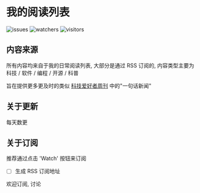 # 我的阅读列表

![issues](https://badgen.net/github/issues/jwenjian/reading-list) ![watchers](https://badgen.net/github/watchers/jwenjian/reading-list) ![visitors](https://visitor-badge.glitch.me/badge?page_id=jwenjian.readling-list)

## 内容来源

所有内容均来自于我的日常阅读列表, 大部分是通过 RSS 订阅的, 内容类型主要为 科技 / 软件 / 编程 / 开源 / 科普

旨在提供更多更及时的类似 [科技爱好者周刊](https://github.com/ruanyf/weekly) 中的"一句话新闻"

## 关于更新

每天数更

## 关于订阅

推荐通过点击 'Watch' 按钮来订阅

- [ ] 生成 RSS 订阅地址

欢迎订阅, 讨论

